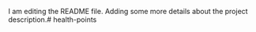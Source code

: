 I am editing the README file. Adding some more details about the project description.# health-points
